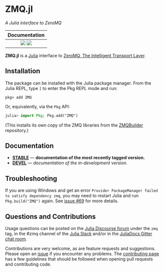 # ZMQ.jl

*A Julia interface to ZeroMQ*

| **Documentation**                                                         |
|:-------------------------------------------------------------------------:|
| [![][docs-stable-img]][docs-stable-url] [![][docs-dev-img]][docs-dev-url] |

**ZMQ.jl** is a [Julia](http://julialang.org) interface to [ZeroMQ, The Intelligent Transport Layer](http://zeromq.org).

## Installation

The package can be installed with the Julia package manager.
From the Julia REPL, type `]` to enter the Pkg REPL mode and run:

```
pkg> add ZMQ
```

Or, equivalently, via the `Pkg` API:

```julia
julia> import Pkg; Pkg.add("ZMQ")
```

(This installs its own copy of the ZMQ libraries from the [ZMQBuilder](https://github.com/JuliaInterop/ZMQBuilder) repository.)

## Documentation

- [**STABLE**][docs-stable-url] &mdash; **documentation of the most recently tagged version.**
- [**DEVEL**][docs-dev-url] &mdash; *documentation of the in-development version.*

## Troubleshooting

If you are using Windows and get an error `Provider PackageManager failed to satisfy dependency zmq`, you may need to restart Julia and run `Pkg.build("ZMQ")` again. See [issue #69](https://github.com/JuliaLang/ZMQ.jl/issues/69) for more details.

## Questions and Contributions

Usage questions can be posted on the [Julia Discourse forum][discourse-tag-url] under the `zmq` tag, in the #zmq channel of the [Julia Slack](https://julialang.org/community/) and/or in the [JuliaDocs Gitter chat room][gitter-url].

Contributions are very welcome, as are feature requests and suggestions. Please open an [issue][issues-url] if you encounter any problems. The [contributing page][contrib-url] has a few guidelines that should be followed when opening pull requests and contributing code.

[contrib-url]: https://juliadocs.github.io/Documenter.jl/latest/man/contributing/
[discourse-tag-url]: https://discourse.julialang.org/tags/documenter
[gitter-url]: https://gitter.im/juliadocs/users

[docs-dev-img]: https://img.shields.io/badge/docs-dev-blue.svg
[docs-dev-url]: https://juliainterop.github.io/ZMQ.jl/latest

[docs-stable-img]: https://img.shields.io/badge/docs-stable-blue.svg
[docs-stable-url]: https://juliainterop.github.io/ZMQ.jl/stable

[travis-img]: https://api.travis-ci.org/JuliaInterop/ZMQ.jl.svg
[travis-url]: https://travis-ci.org/JuliaInterop/ZMQ.jl

[appveyor-img]: https://ci.appveyor.com/api/projects/status/u1d6dpovaptdqalh?svg=true
[appveyor-url]: https://ci.appveyor.com/project/StevenGJohnson/zmq-jl

[codecov-img]: https://codecov.io/gh/JuliaDocs/Documenter.jl/branch/master/graph/badge.svg
[codecov-url]: https://codecov.io/gh/JuliaDocs/Documenter.jl

[issues-url]: https://github.com/JuliaDocs/Documenter.jl/issues
